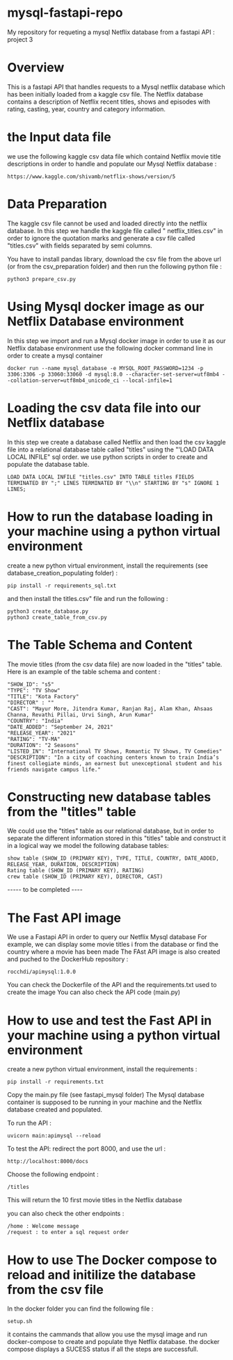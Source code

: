 # mysql-fastapi-repo 
My repository for requeting a mysql Netflix database from a fastapi API :  project 3 


# Overview
This is a fastapi API that handles requests to a Mysql netflix database which has been initially loaded from a kaggle csv file. The Netflix database contains a description of Netflix recent titles, shows and episodes with rating, casting, year, country and category information.



# the Input data file
we use the following kaggle csv data file  which containd Netflix movie title descriptions in order to handle and populate our Mysql Netflix database :
```
https://www.kaggle.com/shivamb/netflix-shows/version/5
```


# Data Preparation
The kaggle csv file cannot be used and loaded directly into the netflix database. In this step we handle the kaggle file called " netflix_titles.csv" in order to ignore the quotation marks and generate a csv file called "titles.csv" with fields separated by semi columns. 

You have to install pandas library, download the csv file from the above url (or from the csv_preparation folder) and then run the following python file :
```
python3 prepare_csv.py
```


# Using Mysql docker image as our Netflix Database environment
In this step we import and run a Mysql docker image in order to use it as our Netflix database environment
use the following docker command line in order to create a mysql container
```
docker run --name mysql_database -e MYSQL_ROOT_PASSWORD=1234 -p 3306:3306 -p 33060:33060 -d mysql:8.0 --character-set-server=utf8mb4 --collation-server=utf8mb4_unicode_ci --local-infile=1
```


# Loading the csv data file into our Netflix database
In this step we create a database called Netflix and then load the csv kaggle file into a relational database table called "titles" using the "'LOAD DATA LOCAL INFILE" sql order.
we use python scripts in order to create and populate the database table.

```
LOAD DATA LOCAL INFILE "titles.csv" INTO TABLE titles FIELDS TERMINATED BY ";" LINES TERMINATED BY "\\n" STARTING BY "s" IGNORE 1 LINES;
```


# How to run the database loading  in your machine using a python virtual environment

create a new python virtual environment, install the requirements (see database_creation_populating folder) :
```
pip install -r requirements_sql.txt 
```

and then install the titles.csv" file and run the following : 

```
python3 create_database.py
python3 create_table_from_csv.py
```


# The Table Schema and Content
The movie titles (from the csv data file) are now loaded in the "titles" table. Here is an example of the table schema and content :
```
"SHOW_ID": "s5"
"TYPE": "TV Show"
"TITLE": "Kota Factory"
"DIRECTOR" : ""
"CAST": "Mayur More, Jitendra Kumar, Ranjan Raj, Alam Khan, Ahsaas Channa, Revathi Pillai, Urvi Singh, Arun Kumar"
"COUNTRY": "India"
"DATE_ADDED": "September 24, 2021"
"RELEASE_YEAR": "2021"
"RATING": "TV-MA"
"DURATION": "2 Seasons"
"LISTED_IN": "International TV Shows, Romantic TV Shows, TV Comedies"
"DESCRIPTION": "In a city of coaching centers known to train India’s finest collegiate minds, an earnest but unexceptional student and his friends navigate campus life."                           
```


# Constructing new database tables from the "titles" table
We could use the "titles" table as our relational database, but in order to separate the different information stored in this "titles" table and construct it in a logical way  we model the following database tables:
```
show table (SHOW_ID (PRIMARY KEY), TYPE, TITLE, COUNTRY, DATE_ADDED, RELEASE_YEAR, DURATION, DESCRIPTION)
Rating table (SHOW_ID (PRIMARY KEY), RATING)
crew table (SHOW_ID (PRIMARY KEY), DIRECTOR, CAST) 
```

----- to be completed ----



# The Fast API image
We use a Fastapi API in order to query our Netflix Mysql database
For example, we can display some movie titles i from the database or find the country where a movie has been made
The FAst API image is also created and puched to the DockerHub repository : 
```
rocchdi/apimysql:1.0.0
```
You can check the Dockerfile of the API and the requirements.txt used to create the image
You can also check the API code (main.py)


# How to use and test the Fast API in your machine using a python virtual environment

create a new python virtual environment, install the requirements :  

```
pip install -r requirements.txt
```
Copy the main.py file (see fastapi_mysql folder)
The Mysql database container is supposed to be running in your machine and the Netflix database created and populated. 

To run the API : 
```
uvicorn main:apimysql --reload
```
To test the API: redirect the port 8000, and use the url :
```
http://localhost:8000/docs
```
Choose the following endpoint :
```
/titles
```
This will return the 10 first movie titles in the Netflix database

you can also check the other endpoints :
```
/home : Welcome message
/request : to enter a sql request order

```



# How to use The Docker compose to reload and initilize the database from the csv file 

In the docker folder you can find the following file :
```
setup.sh
```
it contains the cammands that allow you use the mysql image and run docker-compose to create and populate thye Netflix database.
the docker compose displays a SUCESS status if all the steps are successfull.


